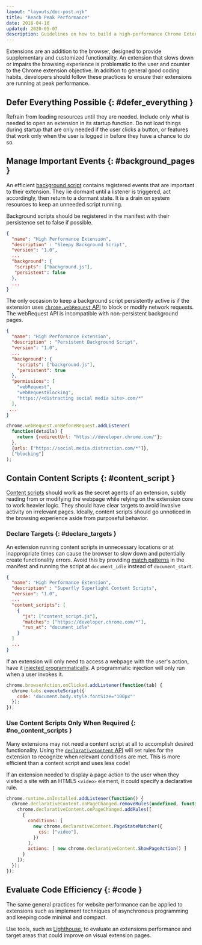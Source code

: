 ```yaml
---
layout: "layouts/doc-post.njk"
title: "Reach Peak Performance"
date: 2018-04-16
updated: 2020-05-07
description: Guidelines on how to build a high-performance Chrome Extension.
---
```


Extensions are an addition to the browser, designed to provide supplementary and customized
functionality. An extension that slows down or impairs the browsing experience is problematic to the
user and counter to the Chrome extension objective. In addition to general good coding habits,
developers should follow these practices to ensure their extensions are running at peak performance.

## Defer Everything Possible {: #defer_everything }

Refrain from loading resources until they are needed. Include only what is needed to open an
extension in its startup function. Do not load things during startup that are only needed if the
user clicks a button, or features that work only when the user is logged in before they have a
chance to do so.

## Manage Important Events {: #background_pages }

An efficient [background script][1] contains registered events that are important to their
extension. They lie dormant until a listener is triggered, act accordingly, then return to a dormant
state. It is a drain on system resources to keep an unneeded script running.

Background scripts should be registered in the manifest with their persistence set to false if
possible.

```json
{
  "name": "High Performance Extension",
  "description" : "Sleepy Background Script",
  "version": "1.0",
  ...
  "background": {
   "scripts": ["background.js"],
   "persistent": false
  },
  ...
}
```

The only occasion to keep a background script persistently active is if the extension uses
[`chrome.webRequest` API][2] to block or modify network requests. The webRequest API is incompatible
with non-persistent background pages.

```json
{
  "name": "High Performance Extension",
  "description" : "Persistent Background Script",
  "version": "1.0",
  ...
  "background": {
    "scripts": ["background.js"],
    "persistent": true
  },
  "permissions": [
    "webRequest",
    "webRequestBlocking",
    "https://<distracting social media site>.com/*"
  ],
 ...
}
```

```js
chrome.webRequest.onBeforeRequest.addListener(
  function(details) {
    return {redirectUrl: "https://developer.chrome.com/"};
  },
  {urls: ["https://social.media.distraction.com/*"]},
  ["blocking"]
);
```

## Contain Content Scripts {: #content_script }

[Content scripts][3] should work as the secret agents of an extension, subtly reading from or
modifying the webpage while relying on the extension core to work heavier logic. They should have
clear targets to avoid invasive activity on irrelevant pages. Ideally, content scripts should go
unnoticed in the browsing experience aside from purposeful behavior.

### Declare Targets {: #declare_targets }

An extension running content scripts in unnecessary locations or at inappropriate times can cause
the browser to slow down and potentially create functionality errors. Avoid this by providing [match
patterns][4] in the manifest and running the script at `document_idle` instead of `document_start`.

```json
{
  "name": "High Performance Extension",
  "description" : "Superfly Superlight Content Scripts",
  "version": "1.0",
  ...
  "content_scripts": [
    {
      "js": ["content_script.js"],
      "matches": ["https://developer.chrome.com/*"],
      "run_at": "document_idle"
    }
  ]
  ...
}
```

If an extension will only need to access a webpage with the user's action, have it [injected
programmatically][5]. A programmatic injection will only run when a user invokes it.

```js
chrome.browserAction.onClicked.addListener(function(tab) {
  chrome.tabs.executeScript({
    code: 'document.body.style.fontSize="100px"'
  });
});
```

### Use Content Scripts Only When Required {: #no_content_scripts }

Many extensions may not need a content script at all to accomplish desired functionality. Using the
[`declarativeContent` API][6] will set rules for the extension to recognize when relevant conditions
are met. This is more efficient than a content script and uses less code!

If an extension needed to display a page action to the user when they visited a site with an HTML5
`<video>` element, it could specify a declarative rule.

```js
chrome.runtime.onInstalled.addListener(function() {
  chrome.declarativeContent.onPageChanged.removeRules(undefined, function() {
    chrome.declarativeContent.onPageChanged.addRules([
      {
        conditions: [
          new chrome.declarativeContent.PageStateMatcher({
            css: ["video"],
          })
        ],
        actions: [ new chrome.declarativeContent.ShowPageAction() ]
      }
    ]);
  });
});
```

## Evaluate Code Efficiency {: #code }

The same general practices for website performance can be applied to extensions such as implement
techniques of asynchronous programming and keeping code minimal and compact.

Use tools, such as [Lighthouse][7], to evaluate an extensions performance and target areas that
could improve on visual extension pages.

[1]: /background_pages
[2]: /webRequest
[3]: /content_scripts
[4]: /match_patterns
[5]: /content_scripts#pi
[6]: /declarativeContent
[7]: https://developers.google.com/web/tools/lighthouse
